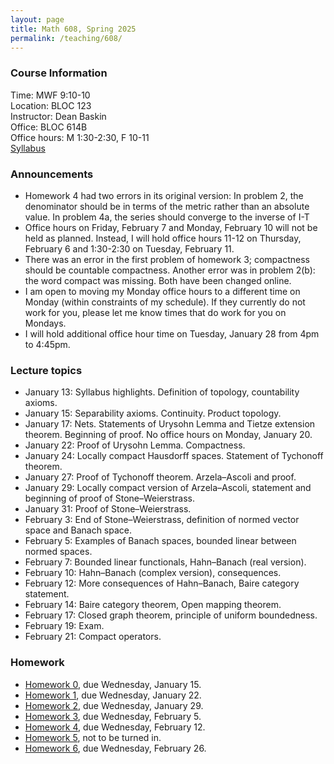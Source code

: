 ```yaml
---
layout: page
title: Math 608, Spring 2025
permalink: /teaching/608/
---
```


### Course Information
Time: MWF 9:10-10  
Location: BLOC 123  
Instructor: Dean Baskin  
Office: BLOC 614B  
Office hours: M 1:30-2:30, F 10-11  
[Syllabus](/assets/pdf/2025-spring-608-syllabus.pdf)

### Announcements
* Homework 4 had two errors in its original version: In problem 2, the denominator should be in terms of the metric rather than an absolute value.  In problem 4a, the series should converge to the inverse of I-T
* Office hours on Friday, February 7 and Monday, February 10 will not be held as planned.  Instead, I will hold office hours 11-12 on Thursday, February 6 and 1:30-2:30 on Tuesday, February 11.
* There was an error in the first problem of homework 3; compactness should be countable compactness.  Another error was in problem 2(b): the word compact was missing.  Both have been changed online.
* I am open to moving my Monday office hours to a different time on Monday (within constraints of my schedule).  If they currently do not work for you, please let me know times that do work for you on Mondays.
* I will hold additional office hour time on Tuesday, January 28 from 4pm to 4:45pm.

### Lecture topics
* January 13: Syllabus highlights.  Definition of topology, countability axioms.
* January 15: Separability axioms.  Continuity.  Product topology.
* January 17: Nets.  Statements of Urysohn Lemma and Tietze extension theorem.  Beginning of proof.  No office hours on Monday, January 20.
* January 22: Proof of Urysohn Lemma.  Compactness.
* January 24: Locally compact Hausdorff spaces.  Statement of Tychonoff theorem.
* January 27: Proof of Tychonoff theorem.  Arzela&ndash;Ascoli and proof.  
* January 29: Locally compact version of Arzela&ndash;Ascoli, statement and beginning of proof of Stone&ndash;Weierstrass.
* January 31: Proof of Stone&ndash;Weierstrass.
* February 3: End of Stone&ndash;Weierstrass, definition of normed vector space and Banach space.
* February 5: Examples of Banach spaces, bounded linear between normed spaces.
* February 7: Bounded linear functionals, Hahn&ndash;Banach (real version).
* February 10: Hahn&ndash;Banach (complex version), consequences.
* February 12: More consequences of Hahn&ndash;Banach, Baire category statement.
* February 14: Baire category theorem, Open mapping theorem.
* February 17: Closed graph theorem, principle of uniform boundedness.
* February 19: Exam.
* February 21: Compact operators.

### Homework
* [Homework 0](/assets/pdf/608/hw00.pdf), due Wednesday, January 15.
* [Homework 1](/assets/pdf/608/hw01.pdf), due Wednesday, January 22.
* [Homework 2](/assets/pdf/608/hw02.pdf), due Wednesday, January 29.
* [Homework 3](/assets/pdf/608/hw03.pdf), due Wednesday, February 5.
* [Homework 4](/assets/pdf/608/hw04.pdf), due Wednesday, February 12.
* [Homework 5](/assets/pdf/608/hw05.pdf), not to be turned in.
* [Homework 6](/assets/pdf/608/hw06.pdf), due Wednesday, February 26.